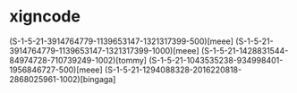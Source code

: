 # xigncode
(S-1-5-21-3914764779-1139653147-1321317399-500)[meee]
(S-1-5-21-3914764779-1139653147-1321317399-1000)[meee]
(S-1-5-21-1428831544-84974728-710739249-1002)[tommy]
(S-1-5-21-1043535238-934998401-1956846727-500)[meee]
(S-1-5-21-1294088328-2016220818-2868025961-1002)[bingaga]
